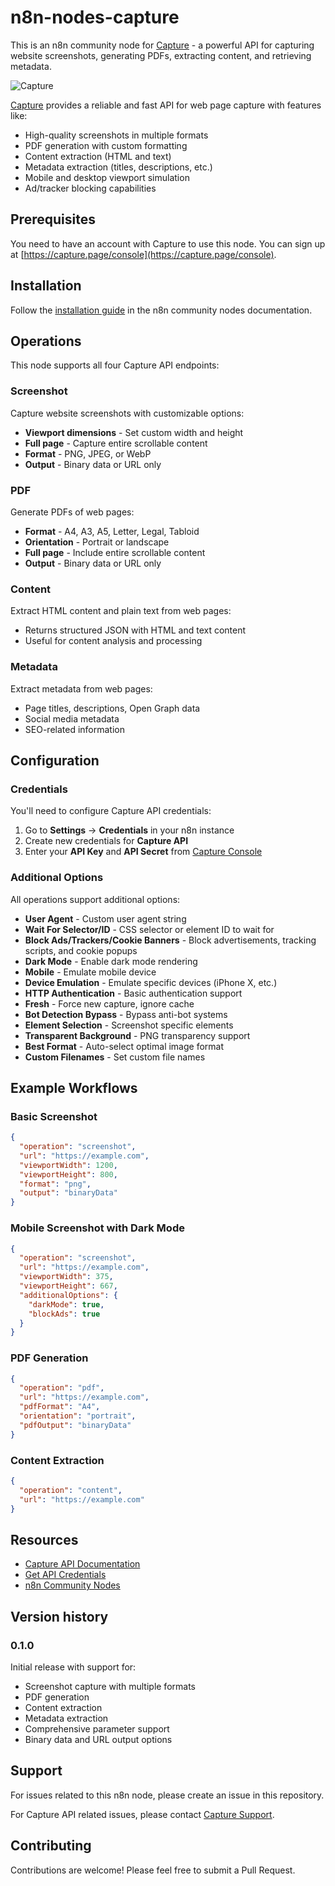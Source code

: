 # n8n-nodes-capture

This is an n8n community node for [Capture](https://capture.page) - a powerful API for capturing website screenshots, generating PDFs, extracting content, and retrieving metadata.

![Capture](https://capture.page/logo.png)

[Capture](https://capture.page) provides a reliable and fast API for web page capture with features like:

- High-quality screenshots in multiple formats
- PDF generation with custom formatting
- Content extraction (HTML and text)
- Metadata extraction (titles, descriptions, etc.)
- Mobile and desktop viewport simulation
- Ad/tracker blocking capabilities

## Prerequisites

You need to have an account with Capture to use this node. You can sign up at [https://capture.page/console](https://capture.page/console).

## Installation

Follow the [installation guide](https://docs.n8n.io/integrations/community-nodes/installation/) in the n8n community nodes documentation.

## Operations

This node supports all four Capture API endpoints:

### Screenshot

Capture website screenshots with customizable options:

- **Viewport dimensions** - Set custom width and height
- **Full page** - Capture entire scrollable content
- **Format** - PNG, JPEG, or WebP
- **Output** - Binary data or URL only

### PDF

Generate PDFs of web pages:

- **Format** - A4, A3, A5, Letter, Legal, Tabloid
- **Orientation** - Portrait or landscape
- **Full page** - Include entire scrollable content
- **Output** - Binary data or URL only

### Content

Extract HTML content and plain text from web pages:

- Returns structured JSON with HTML and text content
- Useful for content analysis and processing

### Metadata

Extract metadata from web pages:

- Page titles, descriptions, Open Graph data
- Social media metadata
- SEO-related information

## Configuration

### Credentials

You'll need to configure Capture API credentials:

1. Go to **Settings** → **Credentials** in your n8n instance
2. Create new credentials for **Capture API**
3. Enter your **API Key** and **API Secret** from [Capture Console](https://capture.page/console)

### Additional Options

All operations support additional options:

- **User Agent** - Custom user agent string
- **Wait For Selector/ID** - CSS selector or element ID to wait for
- **Block Ads/Trackers/Cookie Banners** - Block advertisements, tracking scripts, and cookie popups
- **Dark Mode** - Enable dark mode rendering
- **Mobile** - Emulate mobile device
- **Device Emulation** - Emulate specific devices (iPhone X, etc.)
- **HTTP Authentication** - Basic authentication support
- **Fresh** - Force new capture, ignore cache
- **Bot Detection Bypass** - Bypass anti-bot systems
- **Element Selection** - Screenshot specific elements
- **Transparent Background** - PNG transparency support
- **Best Format** - Auto-select optimal image format
- **Custom Filenames** - Set custom file names

## Example Workflows

### Basic Screenshot

```json
{
  "operation": "screenshot",
  "url": "https://example.com",
  "viewportWidth": 1200,
  "viewportHeight": 800,
  "format": "png",
  "output": "binaryData"
}
```

### Mobile Screenshot with Dark Mode

```json
{
  "operation": "screenshot",
  "url": "https://example.com",
  "viewportWidth": 375,
  "viewportHeight": 667,
  "additionalOptions": {
    "darkMode": true,
    "blockAds": true
  }
}
```

### PDF Generation

```json
{
  "operation": "pdf",
  "url": "https://example.com",
  "pdfFormat": "A4",
  "orientation": "portrait",
  "pdfOutput": "binaryData"
}
```

### Content Extraction

```json
{
  "operation": "content",
  "url": "https://example.com"
}
```

## Resources

- [Capture API Documentation](https://docs.capture.page)
- [Get API Credentials](https://capture.page/console)
- [n8n Community Nodes](https://docs.n8n.io/integrations/community-nodes/)

## Version history

### 0.1.0

Initial release with support for:

- Screenshot capture with multiple formats
- PDF generation
- Content extraction
- Metadata extraction
- Comprehensive parameter support
- Binary data and URL output options

## Support

For issues related to this n8n node, please create an issue in this repository.

For Capture API related issues, please contact [Capture Support](https://techulus.atlassian.net/servicedesk/customer/portal/3).

## Contributing

Contributions are welcome! Please feel free to submit a Pull Request.

